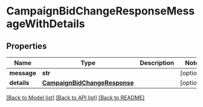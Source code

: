 # CampaignBidChangeResponseMessageWithDetails

## Properties
Name | Type | Description | Notes
------------ | ------------- | ------------- | -------------
**message** | **str** |  | [optional] 
**details** | [**CampaignBidChangeResponse**](CampaignBidChangeResponse.md) |  | [optional] 

[[Back to Model list]](../README.md#documentation-for-models) [[Back to API list]](../README.md#documentation-for-api-endpoints) [[Back to README]](../README.md)


